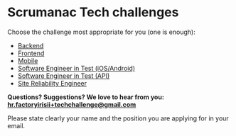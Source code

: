 # Scrumanac Tech challenges

Choose the challenge most appropriate for you (one is enough):

- [Backend](backend.md)
- [Frontend](frontend.md)
- [Mobile](mobile.md)
- [Software Engineer in Test (iOS/Android)](set_mobile.md)
- [Software Engineer in Test (API)](set_api.md)
- [Site Reliability Engineer](sre.md)
<!-- - [Fresh Graduate](freshgrad.md)
 -->
**Questions? Suggestions? We love to hear from you: <hr.factoryirisii+techchallenge@gmail.com>**

Please state clearly your name and the position you are applying for in your email.
